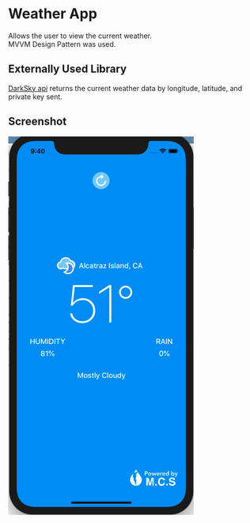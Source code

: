 <h1>Weather App</h1>

Allows the user to view the current weather. </br>
MVVM Design Pattern was used.

<h2>Externally Used Library</h2>
<a href = "https://darksky.net/dev">DarkSky api</A> returns the current weather data by longitude, latitude, and private key sent.

<h2>Screenshot</h2>

![alt text](screen.png)
